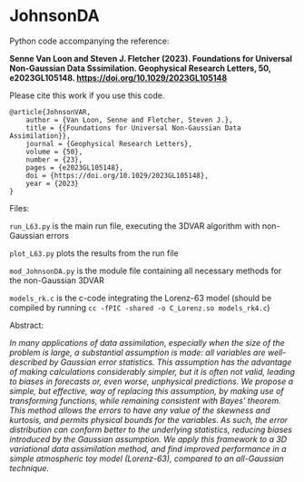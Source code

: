 # JohnsonDA

Python code accompanying the reference:

**Senne Van Loon and Steven J. Fletcher (2023). Foundations for Universal Non-Gaussian Data Sssimilation. Geophysical Research Letters, 50, e2023GL105148. https://doi.org/10.1029/2023GL105148**

Please cite this work if you use this code.
```
@article{JohnsonVAR,
    author = {Van Loon, Senne and Fletcher, Steven J.},
    title = {{Foundations for Universal Non-Gaussian Data Assimilation}},
    journal = {Geophysical Research Letters},
    volume = {50},
    number = {23},
    pages = {e2023GL105148},
    doi = {https://doi.org/10.1029/2023GL105148},
    year = {2023}
}
```


Files:

`run_L63.py` is the main run file, executing the 3DVAR algorithm with non-Gaussian errors

`plot_L63.py` plots the results from the run file

`mod_JohnsonDA.py` is the module file containing all necessary methods for the non-Gaussian 3DVAR

`models_rk.c` is the c-code integrating the Lorenz-63 model (should be compiled by running ```cc -fPIC -shared -o C_Lorenz.so models_rk4.c```)

Abstract:

*In many applications of data assimilation, especially when the size of the problem is large, a substantial assumption is made: all variables are well-described by Gaussian error statistics. This assumption has the advantage of making calculations considerably simpler, but it is often not valid, leading to biases in forecasts or, even worse, unphysical predictions. We propose a simple, but effective, way of replacing this assumption, by making use of transforming functions, while remaining consistent with Bayes' theorem. This method allows the errors to have any value of the skewness and kurtosis, and permits physical bounds for the variables. As such, the error distribution can conform better to the underlying statistics, reducing biases introduced by the Gaussian assumption. We apply this framework to a 3D variational data assimilation method, and find improved performance in a simple atmospheric toy model (Lorenz-63), compared to an all-Gaussian technique.*

